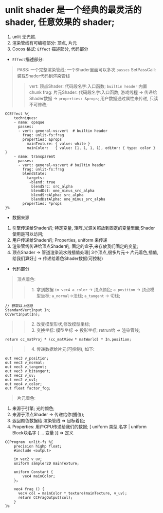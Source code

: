 # unlit shader 是一个经典的最灵活的 shader, 任意效果的 shader;
1. unlit 无光照.
2. 渲染管线有可编程部分: 顶点, 片元
3. Cocos 格式: `Effect` 描述部分, 代码部分

* `Effect`描述部分:
> PASS: 一个完整渲染管线; 一个Shader里面可以多次 `passes`
> SetPassCall: 装载Shader代码到渲染管线
>> vert: 顶点Shader: 代码段名字:入口函数;
>> `builtin header` 内置chunk
>> frag: 片元Shader: 代码段名字:入口函数;
> 游戏线程 -> 传递给Shader数据 -> `properties: &props`; 用户数据通过属性来传递, 只读不可修改;
```
CCEffect %{
    techniques:
    - name: opaque
      passes:
      - vert: general-vs:vert  # builtin header
        frag: unlit-fs:frag
        properties: &props
          mainTexture: { value: white }
          mainColor:   { value: [1, 1, 1, 1], editor: { type: color } }
    - name: transparent
      passes:
      - vert: general-vs:vert # builtin header
        frag: unlit-fs:frag
        blendState:
          targets:
           -blend: true
            blendSrc: src_alpha
            blendDst: one_minus_src_alpha
            blendSrcAlpha: src_alpha
            blendDstAlpha: one_minus_src_alpha
        properties: *props
}%
```  
* 数据来源
1. 引擎传递给Shader的; 特定变量, 矩阵,光源关照放到固定的变量里面;Shader使用是可以访问;
2. 用户传递给Shader的; Properties, uniform 来传递
3. 渲染管线传递给顶点Shader的; 固定的盒子,来存放我们固定的变量;
4. 顶点Shader -> 管道渲染流水线插值处理[ 3个顶点,很多片元-> 片元着色,插值,给我们算好;] -> 传递给着色Shader数据(可控制)
  
* 代码部分
> 顶点着色:
>> 1. 拿到数据 `in vec4 a_color` -> 顶点颜色; `a_position` -> 顶点模型坐标; `a_normal`->法线; `a_tangent` -> 切线;
```
// 获取以上信息
StandardVertInput In;
CCVertInput(In);
```  
>> 2. 改变模型形状,修改模型坐标;
>> 3. 变换坐标: 模型坐标 -> 投影坐标; retrun给 -> 渲染管线;
```
return cc_matProj * (cc_matView * matWorld) * In.position;
```  
>> 4. 传递数据给片元(可控制), 如下:
```
out vec3 v_position;
out vec3 v_normal;
out vec3 v_tangent;
out vec3 v_bitangent;
out vec2 v_uv;
out vec2 v_uv1;
out vec4 v_color;
out float factor_fog;
```  


> 片元着色:
1. 来源于引擎; 光的颜色;
2. 来源于顶点Shader -> 传递给你(插值);
3. 返回颜色数据给 渲染管线 => 目标着色;
4. Properties: 用户CPU传递给我们的数据; [ uniform 类型,名字 | uniform Block块名字 { ... 变量 }] => 定义
```
CCProgram  unlit-fs %{
    precision highp float;
    #include <output>

    in vec2 v_uv;
    uniform sampler2D mainTexture;

    uniform Constant {
        vec4 mainColor;
    };

    vec4 frag () {
      vec4 col = mainColor * texture(mainTexture, v_uv);
      return CCFragOutput(col);
    }
}%
```  

